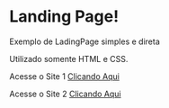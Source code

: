 # Landing Page!
Exemplo de LadingPage simples e direta

Utilizado somente HTML e CSS.



Acesse o Site 1 [Clicando Aqui](https://nerywst.github.io/HTML-CSS/site-1/)

Acesse o Site 2 [Clicando Aqui](https://nerywst.github.io/HTML-CSS/site-2/)

